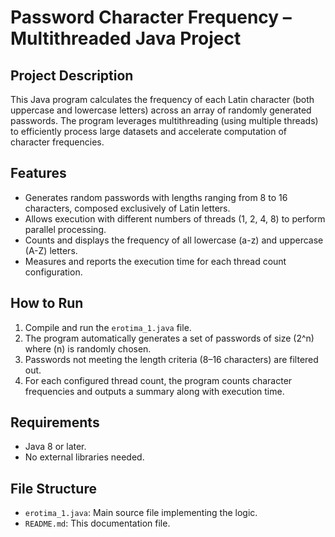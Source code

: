 # Password Character Frequency – Multithreaded Java Project

## Project Description
This Java program calculates the frequency of each Latin character (both uppercase and lowercase letters) across an array of randomly generated passwords. The program leverages multithreading (using multiple threads) to efficiently process large datasets and accelerate computation of character frequencies.

## Features
- Generates random passwords with lengths ranging from 8 to 16 characters, composed exclusively of Latin letters.
- Allows execution with different numbers of threads (1, 2, 4, 8) to perform parallel processing.
- Counts and displays the frequency of all lowercase (a-z) and uppercase (A-Z) letters.
- Measures and reports the execution time for each thread count configuration.

## How to Run
1. Compile and run the `erotima_1.java` file.
2. The program automatically generates a set of passwords of size \(2^n\) where \(n\) is randomly chosen.
3. Passwords not meeting the length criteria (8–16 characters) are filtered out.
4. For each configured thread count, the program counts character frequencies and outputs a summary along with execution time.

## Requirements
- Java 8 or later.
- No external libraries needed.

## File Structure
- `erotima_1.java`: Main source file implementing the logic.
- `README.md`: This documentation file.

